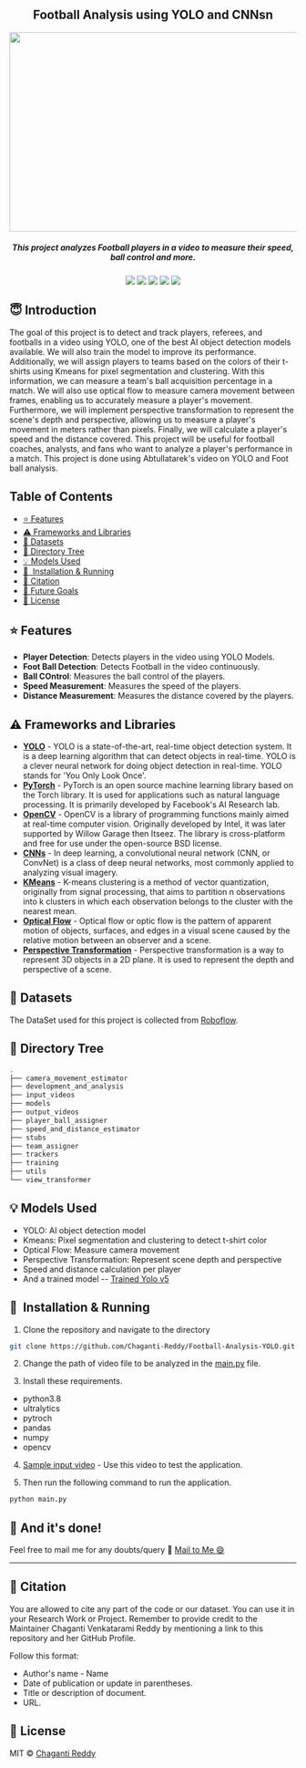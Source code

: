 <h2 align="center">Football Analysis using YOLO and CNNsn</h2>

<div align= "center"><img src="output_videos/screenshot.png" width="550" height="350"/>
  <h5>This project analyzes Football players in a video to measure their speed, ball control and more.</h5>
</div>

<div align="center">
    <a href="https://www.python.org/"><img src="https://img.shields.io/badge/python-v3.8-blue?style=flat-square"/></a>
    <img src="https://img.shields.io/github/issues/Chaganti-Reddy/Football-Analysis-YOLO?tyle=flat-square"/>
    <img src="https://img.shields.io/github/stars/Chaganti-Reddy/Football-Analysis-YOLO?style=flat-square"/>
    <img src="https://img.shields.io/github/forks/Chaganti-Reddy/Football-Analysis-YOLO?style=flat-square"/>
    <a href="https://github.com/Chaganti-Reddy/Football-Analysis-YOLO/issues"><img src="https://img.shields.io/github/issues/Chaganti-Reddy/Football-Analysis-YOLO?style=flat-square"/></a>
</div>

## :innocent: Introduction

The goal of this project is to detect and track players, referees, and footballs in a video using YOLO, one of the best AI object detection models available. We will also train the model to improve its performance. Additionally, we will assign players to teams based on the colors of their t-shirts using Kmeans for pixel segmentation and clustering. With this information, we can measure a team's ball acquisition percentage in a match. We will also use optical flow to measure camera movement between frames, enabling us to accurately measure a player's movement. Furthermore, we will implement perspective transformation to represent the scene's depth and perspective, allowing us to measure a player's movement in meters rather than pixels. Finally, we will calculate a player's speed and the distance covered. This project will be useful for football coaches, analysts, and fans who want to analyze a player's performance in a match. This project is done using Abtullatarek's video on YOLO and Foot ball analysis.

## Table of Contents

- [:star: Features](#star-features)
- [:warning: Frameworks and Libraries](#warning-frameworks-and-libraries)
- [:file_folder: Datasets](#file_folder-datasets)
- [📂 Directory Tree](#-directory-tree)
- [:bulb: Models Used](#bulb-models-used)
- [🚀&nbsp; Installation & Running](#nbsp-installation--running)
- [:raising_hand: Citation](#raising_hand-citation)
- [:beginner: Future Goals](#beginner-future-goals)
- [:eyes: License](#eyes-license)

## :star: Features

- **Player Detection**: Detects players in the video using YOLO Models.
- **Foot Ball Detection**: Detects Football in the video continuously.
- **Ball COntrol**: Measures the ball control of the players.
- **Speed Measurement**: Measures the speed of the players.
- **Distance Measurement**: Measures the distance covered by the players.

## :warning: Frameworks and Libraries

- **[YOLO](https://github.com/ultralytics/ultralytics)** - YOLO is a state-of-the-art, real-time object detection system. It is a deep learning algorithm that can detect objects in real-time. YOLO is a clever neural network for doing object detection in real-time. YOLO stands for 'You Only Look Once'.
- **[PyTorch](https://pytorch.org/)** - PyTorch is an open source machine learning library based on the Torch library. It is used for applications such as natural language processing. It is primarily developed by Facebook's AI Research lab.
- **[OpenCV](https://opencv.org/)** - OpenCV is a library of programming functions mainly aimed at real-time computer vision. Originally developed by Intel, it was later supported by Willow Garage then Itseez. The library is cross-platform and free for use under the open-source BSD license.
- **[CNNs](https://en.wikipedia.org/wiki/Convolutional_neural_network)** - In deep learning, a convolutional neural network (CNN, or ConvNet) is a class of deep neural networks, most commonly applied to analyzing visual imagery.
- **[KMeans](https://en.wikipedia.org/wiki/K-means_clustering)** - K-means clustering is a method of vector quantization, originally from signal processing, that aims to partition n observations into k clusters in which each observation belongs to the cluster with the nearest mean.
- **[Optical Flow](https://en.wikipedia.org/wiki/Optical_flow)** - Optical flow or optic flow is the pattern of apparent motion of objects, surfaces, and edges in a visual scene caused by the relative motion between an observer and a scene.
- **[Perspective Transformation](https://en.wikipedia.org/wiki/3D_projection)** - Perspective transformation is a way to represent 3D objects in a 2D plane. It is used to represent the depth and perspective of a scene.

## :file_folder: Datasets

The DataSet used for this project is collected from [Roboflow](https://public.roboflow.com/).

## 📂 Directory Tree

```bash
.
├── camera_movement_estimator
├── development_and_analysis
├── input_videos
├── models
├── output_videos
├── player_ball_assigner
├── speed_and_distance_estimator
├── stubs
├── team_assigner
├── trackers
├── training
├── utils
└── view_transformer
```

## :bulb: Models Used

- YOLO: AI object detection model
- Kmeans: Pixel segmentation and clustering to detect t-shirt color
- Optical Flow: Measure camera movement
- Perspective Transformation: Represent scene depth and perspective
- Speed and distance calculation per player
- And a trained model -- [Trained Yolo v5](https://drive.google.com/file/d/1DC2kCygbBWUKheQ_9cFziCsYVSRw6axK/view?usp=sharing)

## 🚀&nbsp; Installation & Running

1. Clone the repository and navigate to the directory

```bash
git clone https://github.com/Chaganti-Reddy/Football-Analysis-YOLO.git && cd Football-Analysis-YOLO
```

2. Change the path of video file to be analyzed in the [main.py](main.py) file.

3. Install these requirements.

- python3.8
- ultralytics
- pytroch
- pandas
- numpy
- opencv

4. [Sample input video](https://drive.google.com/file/d/1t6agoqggZKx6thamUuPAIdN_1zR9v9S_/view?usp=sharing) - Use this video to test the application.

5. Then run the following command to run the application.

```bash
python main.py
```

## :clap: And it's done!

Feel free to mail me for any doubts/query
:email: [Mail to Me :smile:](chagantivenkataramireddy1@gmail.com)

---

## :raising_hand: Citation

You are allowed to cite any part of the code or our dataset. You can use it in your Research Work or Project. Remember to provide credit to the Maintainer Chaganti Venkatarami Reddy by mentioning a link to this repository and her GitHub Profile.

Follow this format:

- Author's name - Name
- Date of publication or update in parentheses.
- Title or description of document.
- URL.

## :eyes: License

MIT © [Chaganti Reddy](https://github.com/Chaganti-Reddy/Football-Analysis-YOLO/blob/main/LICENSE)
